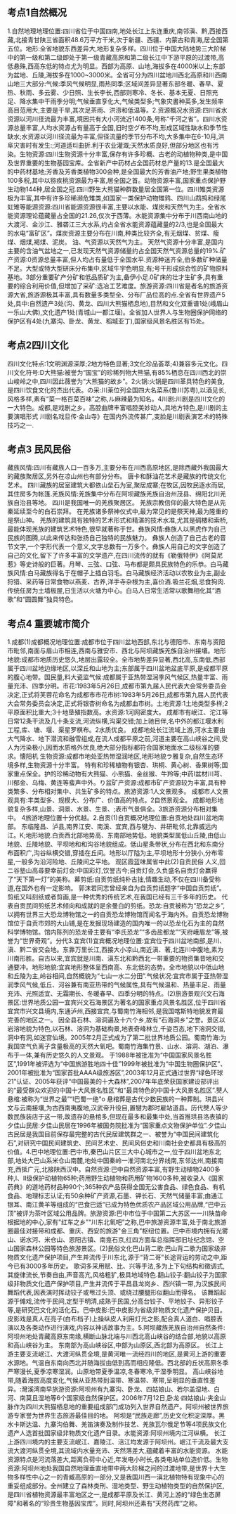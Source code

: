 <a id="111"></a>
## 考点1自然概况
1.自然地理地理位置:四川省位于中国四南,地处长江上东连重庆,南邻滇、黔,西接西藏,北接青甘陕三省面积48.6万平方干米,次于新疆、西疆、内蒙古和青海,居全国第五位。地形:全省地貌东西差异大,地形复杂多样。四川位于中国大陆地势三大阶梯中的第一级和第二级即处于第一级青藏高原和第二级长江中下游平原的过渡带,高低悬殊,西高东低的特点尤为明显。西部为高原、山地,海拔多在4000米以上;东部为盆地、丘陵,海拔多在1000~3000米。全省可分为四川盆地川西北高原和川西南山地三大部分:气候:季风气候明显,雨热同季;区域间差异显著东部冬暖、春早、夏热、秋雨、多云雾、少日照、生长李长,西部则寒冷、冬长、基本无夏、日照充足、降水集中干雨季分明;气候垂直孪化大,气候类型多;气象灾書种英多,发生频率高目范用大,主要是干旱,其次足茶雨、洪涝和低温等。2.资源概况水资源:四川省水资源以河川径流最为丰富,境因共有大小河流近1400条,号称“千河之省”。四川水资源总量丰富,人均水资源占有量高于全国,旧时空グ布不均,形成区域性缺水和季节性缺水;水资源以河川径流最为丰富,但径流量的季节分布不均,大多集中在6-10月,洪阜灾害时有发生:;河道适티曲折.利于农业灌溉;天然水质良好,但部分地区也有污染。生物资源:四川生物资源十分丰富,保存有许多珍概、古老的动植物种类,是中国及世界重要的生物基园宝库。全省新产中药材占全国药材总产量的13.是全国最大的中药材基地;芳香及芳香类植物300会种,是全国最大的芳香油产地;野生果类植物100多税,其中以猕疾桃资源最为丰富,居全国之首。动物资源丰富,国家重点保护野生动物144种,居全国之冠.四川野生大熊猫种群数量居全国第一位。四川雉类资源极为丰富,其中有许多珍稀濒危雉类,如国家一类保护动物雉鹑、四川山鹉鸪和绿尾虹雉等能源资源:四川省能源资源很丰富,主要以水能、煤炭和天然气为主。全省水能资源理论蕴藏量占全国的21.26,仅次于西薄。水能资源集中分布于川西南山地的大渡河、金沙江、雅砻江三大水系,约占全省水能资源蕴藏量的2/3,也是全国最大的水电“富矿区”。煤炭资源主要分布在川南,种类比较齐全,有无烟煤、贫煤、瘦煤、烟煤,褐煤、泥炭。 油、气资源以天然气为主。 天然气资源十分丰富,是国内主要的含油气盆地之一,已发现天然气资源储量约占全国天然气资源总量的19%.矿产资源:0资源总量丰富,但人均占有量低于全国水平.资源种迷齐全,伯多数矿种储量不足。大型或特大型研床分布集中,区域牛宇色明显,有;号干形成综合性的矿物原料基地。3部分重要矿产分矿和低品质矿为主,备伊小足.0矿床的壮才生矿多,具有重要的综合利用价值,但增加了采矿:选冶工艺难度。旅游资源:四川省是者名的旅游资源大省,旅游源极其丰富,具有数量多类型全、分布厂品位高的点.全省有世界遗产5处,具中:自然遗产3处(沟、黄龙、四川大熊猫栖息地),目然和文化双重谱1处(峨眉山一乐山大佛),文化遗产1处(青城山一都江堰)。全省加人世界人与生物圈保护网络的保护区有4处(九寨沟、卧龙、黄龙、稻城亚丁),国家级风景名胜区有15处。
<a id="112"></a>
## 考点2四川文化
四川文化特点:1文明渊源深厚;2地方特色显著;3文化珍品荟萃;4)兼容多元文化。四川文化符号:D大熊猫:被誉为“国宝”的珍稀列物大熊猫,有85%栖息在四川西北的崇山峻岭之中,四川因此薇誉为“大熊猫的故乡”。2火锅:火锅是四川革具特色的美食,是四川饮食文化的杰出代表。の采:川莱位列全国四大名菜系(鲁川苏粤),以酒见长,风格多样,素有“菜一格百菜百味”之称,ル麻辣最为知名。4川剧:川剧是四川文化的一大特色。成都,是戏剧之乡。高腔曲牌丰富唱腔美妙动人,具地方特色,是川剧的主要演唱形式 川剧名戏旦传·金山寺》在国内外流传甚广,变脸是川剧表演艺术的特殊技巧之一.
<a id="113"></a>
## 考点3 民风民俗
藏族风情:四川有藏族人口一百多万,主要分布在川西高原地区,是除西藏外我国最大的藏族聚居区,另外在凉山州也有部分分布。 唐卡和酥油花艺术是藏族的传统文化艺术。 四川藏族的居室建筑大都依山垒石为室,聚居成寨;在牧区,因牧民逐水而居,其住房多为帐篷.羌族风情:羌族集中分布在阿坝藏族羌族自治州茂县、绵阳北川羌族自治县等地。 四川是我国唯一的羌族聚居区。 羌族宗教信仰的最大特色是从先秦延续至今的白石崇拜。 在羌族诸多祭神仪式中,最为常见的是祭天神,最为隆重的是祭山神。 羌族的建筑具有独特的艺术形式和精湛的技术水准,尤其是碉楼和索桥,最能体现羌族的建筑艺术特色,很早就著称于世。彝族风情:彝族人以黑虎作为自己民族的图腾,以此来传达和张扬自己独特的民族魅力。 彝族人创造了自己古老的音节文字,一个字形代表一个意义,文字总数有一万多个。彝族人用自己的文字创造了自己的文化,留下了许多丰富的文学遗产,在四川流传的就有《勒俄特伊》《阿莫尼惹》等史诗般的巨著。月琴、三弦、口弦、马布都是颇具民族特色的乐恭。白马藏族风情:白马藏族得名于在帽子上插白羽毛。白马藏族经济活动以农牧业为主,副业狩猎、采药等日常食物以燕麦、古养,洋手寺杂根为主,喜价酒.吸兰花烟,忌食狗肉.传统任房为土墙板屋,日生活以火塘为中心。白马人日常生活常以歌舞相化其“酒歌”和“圆圆舞”独具特色。
<a id="114"></a>
## 考点4 重要城市简介
1.成都(1)成都概况地理位置:成都市位于四川盆地西部,东北与德阳市、东南与资阳市毗邻,南面与眉山市相连,西南与雅安市、西北与阿坝藏族羌族自治州接壤。地形地貌:成都市地质历史悠久,地层出露较全。全市地势差异显著,西北高,东南低,西部属于四川盆地边缘地区,以深丘和山地为主;东部属于四川盆地盆底平原,是成都平原的腹心地带。国民量,料大瓷监气候:成都属于亚热带湿润季风气候区,热量丰富、雨量充沛、四季分明。市花:1983年5月26日,成都市第九届人民代表大会常务委员会决定,正式将芙蓉花命名为成都市市花市树:1983年5月26日,成都市第九届人民代表大会常务委员会决定,正式将银杏树命名为成都血市树。土地资源:1土地类型多样;2平原面积比重大;3十地垦殖指数高。水资源:1河网密度大。 成都市有岷江、沱江等日常12条干流及几十条支流,河流纵横,沟渠交错;加上驰目伴,名中外的都江堰水利工程,库、塘、堰、渠星罗棋布。2水质优良。 成都地处长江流域上游,河水主要由大气降水、地下潜流和融雪组成,在流人成都平原之前,河道主要在高山峡谷之间,受人为污染极小,因而水质格外优良,绝大部分指标都符合国家地面水二级标准的要求。懐阳机 生物资源:成都市地处亚热带湿润地区,地形地貌ラ雅复杂,自然生态环境多样,生物资源十分丰富。 特有和珍稀植物有银杏、珙桐、黄心树、香果树等;国家重点保全。护的珍稀动物有大熊猫、小熊猫、金丝猴、牛羚等;中药I盆材川芎、川郁金、乌梅、黄连等蜚声中外。り盆矿产资源:成都市矿产资源较为丰富,具有种类繁多、分布相对集中、共生矿多的特点。旅游资源:1人文景观多。 成都市人文景观具有:丰类型多、规模大、分布广、价值高的特点。2自然景观全。 成都地形地貌复杂多样,山景、洞景、水景、生景、;表市气景俱全。3旅游资源分布相对集中。 4旅游地理位置十分优越。2.自贡(1)自贡概况地理位置:自贡地处四川盆地南部。 东临隆昌、泸县,南界江安、南溪、宜宾,西与犍为、井研毗邻,北靠威远内江。K;地形地貌.白贡西北部地势高、东南部地势低。地貌类型属低山丘陵,由低山地貌、丘陵地貌、平坝地和和沟谷地貌组成。低山星条带状,分布在西北和东南分布面积广,沟谷纵横交错,穿插在丘间。地形以厅隘为主,平坝地形十分狭小,分布零星,一般多为沿河险地、丘陵间之平地。 观区霞蓝味属省中此(2)自贡民俗 人义,団ニ谷塾山高尋要幸前灯会:中国彩灯,饮誉古今;自贡灯会,久负盛名自贡灯会赢得了“天下第一灯”的美称。幕剪纸:自贡剪纸纯朴古拙,情趣生动,不仅在四川备受称道,在国外也有一定影响。 郭沫若同志曾经亲自为自贡剪纸题字“中国自贡剪纸”。 剪纸又叫刻纸或者剪画,是一种优秀的传统艺术,在我国已经有三千多年的历史。 代表自贡民间剪纸艺术倾向和成就的是余曼白的剪纸。恐龙:自贡被称为“恐龙之乡”,以拥有世界三大恐龙博物馆之一的自贡恐龙博物馆而闻名于海内外。自贡恐龙博物馆位于自贡市郊的大山铺,是在发掘现场建造的国内唯一的以恐龙化石为主的自然科学博物馆。馆内陈列的恐龙骨主要有“李氏恐龙”“多齿盐都龙”“天府峨眉龙”等,被誉为“世界奇观”。分代3.宜宾(1)宜宾概况地理位置:宜宾位于四川盆地南部,是川、滇、黔二省交会地。东靠万里长江,西接大小凉山,南近滇、著,北连川中腹地,素为川南形胜。自古以来,宜宾就是川南、滇东北和黔西北一带重要的物资集昔地和交通要冲。地形地貌:宜宾地形整体呈西南高、东北低的态势。全市地貌以中低山地和丘陵为主,岭谷相间,自然概貌为“七山一水二分田”.气候状况:宜宾市属于亚热带湿润季风气候,低丘、河谷兼有南亚热带的气候属性,具有气候温和、热量丰足、雨量充沛、光照适宜、无霜期长、冬暖春早、四季分明的特点。(2)旅游景观兴文石海景区:世界地质公园一宜宾兴文石海景区为著名的国家重点风景名胜区,位于四川省宜宾市兴文县境内,东通泸州,西接宜宾,与蜀南竹海相邻,是我国喀斯特地貌发育最完善的地区之一。 因全县石林、溶洞遍及十六个乡,故有“石海洞乡”之誉。景区以岩溶地貌为特色,以石林、溶洞为基础构景,地表奇峰林立,千姿百态,地下溶洞交错,洞中有洞,如迷宫仙境。2005年2月正式成为了第二批世界地质公园。蜀南竹海:为我国空气负离子含量极高的天然大氧吧。蜀南竹海集竹景、山水、溶洞、湖泊、瀑布于一体,兼有历史悠久的人文景观。 于1988年被批准为“中国国家风景名胜区”,1991年被评选为“中国旅游胜地四十佳”1999年被批准为“中国生物圈保护区”、2001年被批准为“国家首批AAAA级旅游区”,2003年12月正式通过世界“绿色环球21”认证、2005年获评“中国最美的十大森林”,2007年年底荣获国家建设部评出的“最受群众欢迎的中国十大风景名胜区”和“最具特色的中国十大风景名胜区”.僰人悬棺:被称为“世界之最”“l巴蜀一绝"o 悬棺葬是古代少数民族的一种葬制。珙县兴文与云南接壤,为古西南夷腹地,汉武帝升役目,置犍为郡时雇站道县。历代僰人等少数民族装店于这一带,故遗存的悬棺多,但现在最多和最集中处,当首推珙县洛表镇的夕佳山民居:夕佳山民居在1996年被国务院批准为“国家重点文物保护单位”.夕佳山古民居是我国目前保存最完整的古代民居建筑群之一、被誉为“中国民间建筑化石”,对研究中国民间建筑史、民间艺术史、民间风俗史和川南社会史都具有极高的价值。4.巴中地理位置:巴中市,秦巴山片区三大中心城市之一,位于四川盆地东北部,地处大巴山系米仓山南麓,地处中国秦岭一淮河南北分界线南,东邻达州,南接南充,西抵广元,北接陕西汉中。自然资源:巴中自然资源丰富,有野生动植物2400多种,I、II级保护动植物65种;药用野生动植物和药用矿物1600多种,被收录人《国家药典》的道地药材品种90个;365种农产品获得全国无公害食品、绿色食品、有机食品、地理标志认证;有50余种矿产资源,石墨、钾长石、天然气储量丰富;由通江银耳、南江黄羊等组成的“巴食巴适”已成为特色优质农产品区域公用品牌,“巴中云顶”被评为茶叶区域公用品牌。旅游资源:巴中市位于中国第二大苏区一一川陕苗命根据地的中心,家有"红车之乡”“川东北氧吧”之称,巴中旅游资源丰富,处于南北旅游圈最佳对接带和成都、重庆、西安的旅游"金三角”枢纽位置。巴中市境内拥有光雾山、诺水河、米仓山、恩阳古镇、南龛石京,红四方面车总指挥部旧址纪念馆、空山国家森林公园等特色旅游景区。(2)民俗文化巴山背二歌:巴山背二歌为国家级非物质文化遗产保护项目,产生并流传于川东北,源于“背二哥”长途背运的劳动之中,距今已有3000多年历史。 歌词多采用赋、比、兴等手法,多为上下句结构和徵调式,其旋律流长,节奏自由,声音高亢,风格粗犷,极具地域特色.翻山铰子:翻山铰子为国家级非物质文化遗产保护项目,产生并流传于平昌县龙岗乡、西兴镇一带,为汉族民间舞蹈代表,因表演时挥动铰子或甩过头顶、或绕过腰腿形似翻山而得名。 该舞蹈起源于傩戏,流传于民间,定型于明清,成熟于民国,分高台铰子、平地铰子、异形铰子等,是研究巴文化的活化石。巴中皮影:巴中皮影为省级非物质文化遗产保护贝目。皮影戏是真人在亮子(白布档子)上操纵皮人利用灯光之影,配合真人道白、唱腔表演以及各类动作进行演戏,内容以神话故事为主。5.阿坝藏族羌族自治州自然条件:阿坝州地处青藏高原东南缘,横断山脉北端与川西北高山峡谷的结合部,地貌以高原和高山峡谷为主。 东南部为高山峡谷区,中部为山原区,西北部为高原区。 长江上游主要支流岷江、大渡河纵贯全境,是黄河唯一流经四川的地区,是黄河上游的重要水源地。气温自东南向西北并随海拔由低到高而相应隆低。西北部的丘状高原冬季严寒漫长,夏季凉寒湿润。山原地带夏季温凉,冬春寒冷,干湿季明显。 高山峡谷地带,随着海拔高度变化,气候从亚热带到温带、寒温带、寒带,呈明显的垂直性差异。:灣溪湾南早旅游资源:阿坝州有九寨沟、卧龙、四姑娘山、若尔盖湿地、白河、南莫且湿地等6个国家级自然保护区。2006年7月12日,卧龙·四姑娘山·夹金山脉作为四川大熊猫栖息地的重要组成部门成功列入世界自然遗产。阿坝州被世界旅游专家誉为世界生态旅游最佳目的地。 阿坝是“民族走廊”,历史文化积淀深厚。黑水卡斯达温、九寨沟伯舞、羌笛演奏及制作技艺、羌族瓦尔俄足节等4项民族文化遗产人选首批国家级非物质文化遗产目录。水能资源:阿坝州境内江河纵横。 长江上游四川境内的主要支流岷江、嘉陵江、涪江均发源于阿坝州。岷江干流及最大支流大渡河纵贯全境,其流域内水量充沛、天然落差大,蕴藏着丰富的水能资源。 水能资源特点是河流落差大,距离负荷中心近,年发电小时长,各类电站单位造价低。生物资源:阿坝州地处我国自然地理垂直地带中两大阶梯之间的过渡地带,是世界十大生物多样性中心之一的青臧高原的一部分,又是我国川西一滇北植物特有现象中心的重妥组成部分。全州建立了森林类刑、湿地类型、野生动植物类型的自然保护区,是四川省植物资源最丰富地区之一,是成都平原及长江、黄河上游的“绿色生态屏障"和著名的“珍贵生物基因宝库”。同时,阿坝州还素有“天然药库”之称。
<link rel="stylesheet" href="//cdn.bootcss.com/gitalk/1.5.0/gitalk.min.css">
<script src="//cdn.bootcss.com/gitalk/1.5.0/gitalk.min.js"></script>
<div id="gitalk-container"></div>
<script>
    var gitalk = new Gitalk({
    clientID: '1f2943b2e85da3d19b3f', // GitHub Application Client ID
    clientSecret: '0111bbf5dfc9df1249581d9c31cc5d349299491c', // GitHub Application Client Secret
    repo: '_book',              
    owner: 'lichongbing',          
    admin: ['lichongbing'],       
    id: location.pathname,      
    });
    gitalk.render('gitalk-container');    
 </script>
